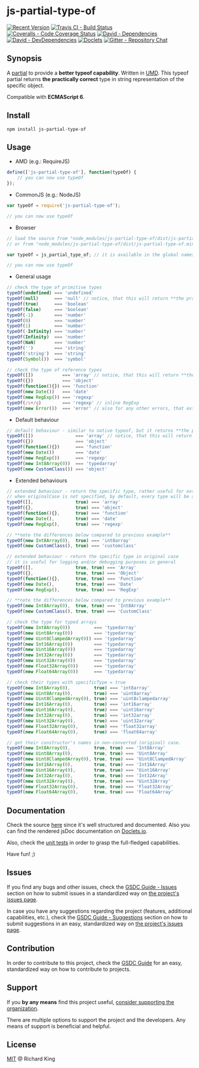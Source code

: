 # js-partial-type-of

[![Recent Version][npm-badge]][npm-url]
[![Travis CI - Build Status][travis-badge]][travis-url]
[![Coveralls - Code Coverage Status][cov-badge]][cov-url]
[![David - Dependencies][dep-badge]][dep-url]
[![David - DevDependencies][dev-dep-badge]][dev-dep-url]
[![Doclets][doclets-badge]][doclets-url]
[![Gitter - Repository Chat][chat-badge]][chat-url]

## Synopsis

A [partial][partial-link] to provide a **better typeof capability**. Written in [UMD][umd-link].
This typeof partial returns **the practically correct** type in string representation of the specific object.

Compatible with **ECMAScript 6**.

## Install

```
npm install js-partial-type-of
```

## Usage

 - AMD (e.g.: RequireJS)
 
 ```javascript
 define(['js-partial-type-of'], function(typeOf) {        
     // you can now use typeOf
 });
 ```
 
 - CommonJS (e.g.: NodeJS)
 
 ```javascript
 var typeOf = require('js-partial-type-of');
 
 // you can now use typeOf
  ```
 
 - Browser
 
 ```javascript
 // load the source from "node_modules/js-partial-type-of/dist/js-partial-type-of.js" - for development
 // or from "node_modules/js-partial-type-of/dist/js-partial-type-of.min.js" - for production
 
 var typeOf = js_partial_type_of; // it is available in the global namespace
 
 // you can now use typeOf
  ```
 
 - General usage
 
 ```javascript
 // check the type of primitive types
 typeOf(undefined) === 'undefined'
 typeOf(null)      === 'null' // notice, that this will return **the practically correct type**
 typeOf(true)      === 'boolean'
 typeOf(false)     === 'boolean'
 typeOf(-1)        === 'number'
 typeOf(0)         === 'number'
 typeOf(1)         === 'number'
 typeOf(-Infinity) === 'number'
 typeOf(Infinity)  === 'number'
 typeOf(NaN)       === 'number'
 typeOf('')        === 'string'
 typeOf('string')  === 'string'
 typeOf(Symbol())  === 'symbol'
 
 // check the type of reference types
 typeOf([])           === 'array' // notice, that this will return **the practically correct type**
 typeOf({})           === 'object'
 typeOf(function(){}) === 'function'
 typeOf(new Date())   === 'date'
 typeOf(new RegExp()) === 'regexp'
 typeOf(/s+/g)        === 'regexp' // inline RegExp
 typeOf(new Error())  === 'error' // also for any other errors, that extend the basic Error Object
 ```
 - Default behaviour
 
 ```javascript
 // default behaviour - similar to native typeof, but it returns **the practically correct types**
 typeOf([])                === 'array' // notice, that this will return **the practically correct type**
 typeOf({})                === 'object'
 typeOf(function(){})      === 'function'
 typeOf(new Date())        === 'date'
 typeOf(new RegExp())      === 'regexp'
 typeOf(new Int8Array(0))  === 'typedarray'
 typeOf(new CustomClass()) === 'object'
 ```
 
 - Extended behaviours
 
 ```javascript
 // extended behaviour - return the specific type, rather useful for extended types
 // when originalCase is not specified, by default, every type will be all lowercase.
 typeOf([],                true) === 'array'
 typeOf({},                true) === 'object'
 typeOf(function(){},      true) === 'function'
 typeOf(new Date(),        true) === 'date'
 typeOf(new RegExp(),      true) === 'regexp'
 
 // **note the differences below compared to previous example**
 typeOf(new Int8Array(0),  true) === 'int8array'
 typeOf(new CustomClass(), true) === 'customclass'
 
 // extended behaviour - return the specific type in original case
 // it is useful for logging and/or debugging purposes in general
 typeOf([],                true, true) === 'Array'
 typeOf({},                true, true) === 'Object'
 typeOf(function(){},      true, true) === 'Function'
 typeOf(new Date(),        true, true) === 'Date'
 typeOf(new RegExp(),      true, true) === 'RegExp'
 
 // **note the differences below compared to previous example**
 typeOf(new Int8Array(0),  true, true) === 'Int8Array'
 typeOf(new CustomClass(), true, true) === 'CustomClass'
 ```

 ```javascript
 // check the type for typed arrays
 typeOf(new Int8Array(0))         === 'typedarray'
 typeOf(new Uint8Array(0))        === 'typedarray'
 typeOf(new Uint8ClampedArray(0)) === 'typedarray'
 typeOf(new Int16Array(0))        === 'typedarray'
 typeOf(new Uint16Array(0))       === 'typedarray'
 typeOf(new Int32Array(0))        === 'typedarray'
 typeOf(new Uint32Array(0))       === 'typedarray'
 typeOf(new Float32Array(0))      === 'typedarray'
 typeOf(new Float64Array(0))      === 'typedarray'
 
 // check their types with specificType = true
 typeOf(new Int8Array(0),         true) === 'int8array'
 typeOf(new Uint8Array(0),        true) === 'uint8array'
 typeOf(new Uint8ClampedArray(0), true) === 'uint8clampedarray'
 typeOf(new Int16Array(0),        true) === 'int16array'
 typeOf(new Uint16Array(0),       true) === 'uint16array'
 typeOf(new Int32Array(0),        true) === 'int32array'
 typeOf(new Uint32Array(0),       true) === 'uint32array'
 typeOf(new Float32Array(0),      true) === 'float32array'
 typeOf(new Float64Array(0),      true) === 'float64array'
 
 // get their constructor's names in non-converted (original) case.
 typeOf(new Int8Array(0),         true, true) === 'Int8Array'
 typeOf(new Uint8Array(0),        true, true) === 'Uint8Array'
 typeOf(new Uint8ClampedArray(0), true, true) === 'Uint8ClampedArray'
 typeOf(new Int16Array(0),        true, true) === 'Int16Array'
 typeOf(new Uint16Array(0),       true, true) === 'Uint16Array'
 typeOf(new Int32Array(0),        true, true) === 'Int32Array'
 typeOf(new Uint32Array(0),       true, true) === 'Uint32Array'
 typeOf(new Float32Array(0),      true, true) === 'Float32Array'
 typeOf(new Float64Array(0),      true, true) === 'Float64Array'
 ```

## Documentation

Check the source 
[here](https://github.com/jsopenstd/js-partial-type-of/blob/master/src/js-partial-type-of.js)
since it's well structured and documented. Also you can find the rendered jsDoc documentation on 
[Doclets.io](https://doclets.io/jsopenstd/js-partial-type-of/master). 

Also, check the [unit tests](https://github.com/jsopenstd/js-partial-type-of/blob/master/tests/tests.js) 
in order to grasp the full-fledged capabilities.

Have fun! ;)

## Issues

If you find any bugs and other issues, check the
[GSDC Guide - Issues](https://github.com/openstd/general-software-development-contribution-guide#issues)
section on how to submit issues in a standardized way on
[the project's issues page](https://github.com/jsopenstd/js-partial-type-of/issues).

In case you have any suggestions regarding the project (features, additional capabilities, etc.), check the
[GSDC Guide - Suggestions](https://github.com/openstd/general-software-development-contribution-guide#suggestions)
section on how to submit suggestions in an easy, standardized way on
[the project's issues page](https://github.com/jsopenstd/js-partial-type-of/issues).

## Contribution

In order to contribute to this project, check the
[GSDC Guide](https://github.com/openstd/general-software-development-contribution-guide)
for an easy, standardized way on how to contribute to projects.

## Support

If you **by any means** find this project useful,
[consider supporting the organization](https://github.com/jsopenstd/jsopenstd/blob/master/support.md).

There are multiple options to support the project and the developers.
Any means of support is beneficial and helpful.

## License

[MIT](license.md) @ Richard King

[npm-badge]:     https://img.shields.io/npm/v/js-partial-type-of.svg
[npm-url]:       https://www.npmjs.com/package/js-partial-type-of

[travis-badge]:  https://travis-ci.org/jsopenstd/js-partial-type-of.svg?branch=master
[travis-url]:    https://travis-ci.org/jsopenstd/js-partial-type-of

[cov-badge]:     https://coveralls.io/repos/github/jsopenstd/js-partial-type-of/badge.svg?branch=master
[cov-url]:       https://coveralls.io/github/jsopenstd/js-partial-type-of

[dep-badge]:     https://david-dm.org/jsopenstd/js-partial-type-of.svg
[dep-url]:       https://david-dm.org/jsopenstd/js-partial-type-of

[dev-dep-badge]: https://david-dm.org/jsopenstd/js-partial-type-of/dev-status.svg
[dev-dep-url]:   https://david-dm.org/jsopenstd/js-partial-type-of#info=devDependencies

[doclets-badge]: https://img.shields.io/badge/style-on_doclets-brightgreen.svg?style=flat-square&label=docs
[doclets-url]:   https://doclets.io/jsopenstd/js-partial-type-of/master   

[chat-badge]:    https://badges.gitter.im/jsopenstd/js-partial-type-of.svg
[chat-url]:      https://gitter.im/jsopenstd/js-partial-type-of?utm_source=badge&utm_medium=badge&utm_campaign=pr-badge

[partial-link]:  https://github.com/jsopenstd/jsopenstd/blob/master/readme.md#partial 
[umd-link]:      https://github.com/jsopenstd/jsopenstd/blob/master/readme.md#umd 
